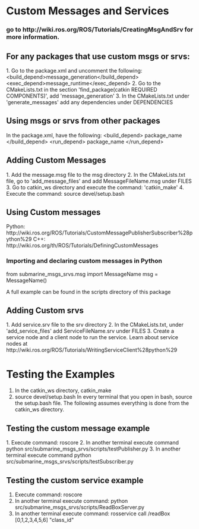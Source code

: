 
<h1> Custom Messages and Services</h1> 
<h3> go to http://wiki.ros.org/ROS/Tutorials/CreatingMsgAndSrv for more information.</h3>

<h2> For any packages that use custom msgs or srvs:</h2>
1. Go to the package.xml and uncomment the following:
  &lt;build_depend&gt;message_generation&lt;/build_depend&gt;
  &lt;exec_depend&gt;message_runtime&lt;/exec_depend&gt;
2. Go to the CMakeLists.txt in the section 'find_package(catkin REQUIRED COMPONENTS)', add 'message_generation'
3. In the CMakeLists.txt under 'generate_messages' add any dependencies under DEPENDENCIES


<h2> Using msgs or srvs from other packages</h2>
 In the package.xml, have the following:
&lt;build_depend&gt; package_name &lt;/build_depend&gt;
&lt;run_depend&gt; package_name &lt;/run_depend&gt;

<h2> Adding Custom Messages</h2>
1. Add the message.msg file to the msg directory
2. In the CMakeLists.txt file, go to 'add_message_files' and add MessageFileName.msg under FILES
3. Go to catkin_ws directory and execute the command: 'catkin_make'
4. Execute the command: source devel/setup.bash

<h2> Using Custom messages</h2>
Python: http://wiki.ros.org/ROS/Tutorials/CustomMessagePublisherSubscriber%28python%29
C++: http://wiki.ros.org/th/ROS/Tutorials/DefiningCustomMessages

<h3> Importing and declaring custom messages in Python</h2> 
from submarine_msgs_srvs.msg import MessageName
msg = MessageName()

A full example can be found in the scripts directory of this package

<h2> Adding Custom srvs </h2>
1. Add service.srv file to the srv directory
2. In the CMakeLists.txt, under 'add_service_files' add ServiceFileName.srv under FILES
3. Create a service node and a client node to run the service.
Learn about service nodes at http://wiki.ros.org/ROS/Tutorials/WritingServiceClient%28python%29


# Testing the Examples
1. In the catkin_ws directory, catkin_make
2. source devel/setup.bash
In every terminal that you open in bash, source the setup.bash file.
The following assumes everything is done from the catkin_ws directory.

<h2> Testing the custom message example </h2>
1. Execute command: roscore
2. In another terminal execute command python src/submarine_msgs_srvs/scripts/testPublisher.py
3. In another terminal execute command python src/submarine_msgs_srvs/scripts/testSubscriber.py
<h2> Testing the custom service example </h2>

1. Execute command: roscore
2. In another terminal execute command: python src/submarine_msgs_srvs/scripts/ReadBoxServer.py
3. In another terminal execute command: rosservice call /readBox [0,1,2,3,4,5,6] "class_id"

